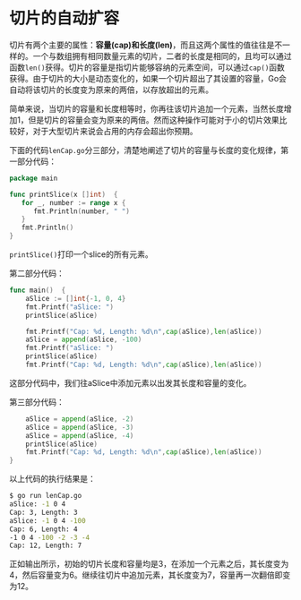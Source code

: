 # **切片的自动扩容**

切片有两个主要的属性：**容量(cap)**和**长度(len)**，而且这两个属性的值往往是不一样的。一个与数组拥有相同数量元素的切片，二者的长度是相同的，且均可以通过函数`len()`获得。切片的容量是指切片能够容纳的元素空间，可以通过`cap()`函数获得。由于切片的大小是动态变化的，如果一个切片超出了其设置的容量，Go会自动将该切片的长度变为原来的两倍，以存放超出的元素。

简单来说，当切片的容量和长度相等时，你再往该切片追加一个元素，当然长度增加1，但是切片的容量会变为原来的两倍。然而这种操作可能对于小的切片效果比较好，对于大型切片来说会占用的内存会超出你预期。

下面的代码`lenCap.go`分三部分，清楚地阐述了切片的容量与长度的变化规律，第一部分代码：

```go
package main

func printSlice(x []int)  {
   for _, number := range x {
      fmt.Println(number, " ")
   }
   fmt.Println()
}
```

```printSlice()```打印一个slice的所有元素。

第二部分代码：

```go
func main()  {
    aSlice := []int{-1, 0, 4}
    fmt.Printf("aSlice: ")
    printSlice(aSlice)

    fmt.Printf("Cap: %d, Length: %d\n",cap(aSlice),len(aSlice))
    aSlice = append(aSlice, -100)
    fmt.Printf("aSlice: ")
    printSlice(aSlice)
    fmt.Printf("Cap: %d, Length: %d\n",cap(aSlice),len(aSlice))
```
这部分代码中，我们往aSlice中添加元素以出发其长度和容量的变化。

第三部分代码：

```go
    aSlice = append(aSlice, -2)
    aSlice = append(aSlice, -3)
    aSlice = append(aSlice, -4)
    printSlice(aSlice)
    fmt.Printf("Cap: %d, Length: %d\n",cap(aSlice),len(aSlice))
}   
```

以上代码的执行结果是：

```bash
$ go run lenCap.go
aSlice: -1 0 4
Cap: 3, Length: 3
aSlice: -1 0 4 -100
Cap: 6, Length: 4
-1 0 4 -100 -2 -3 -4
Cap: 12, Length: 7
```

正如输出所示，初始的切片长度和容量均是3，在添加一个元素之后，其长度变为4，然后容量变为6。继续往切片中追加元素，其长度变为7，容量再一次翻倍即变为12。